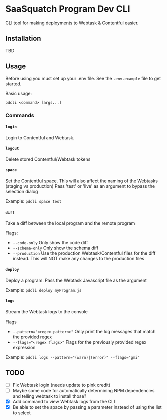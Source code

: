 # SaaSquatch Program Dev CLI

CLI tool for making deployments to Webtask & Contentful easier.

## Installation
TBD

## Usage
Before using you must set up your .env file. See the `.env.example` file to get started.

Basic usage:
```
pdcli <command> [args...]
```

### Commands
#### `login`
Login to Contentful and Webtask.

#### `logout`
Delete stored Contentful/Webtask tokens

#### `space`
Set the Contentful space. This will also affect the naming of the Webtasks (staging vs production)
Pass 'test' or 'live' as an argument to bypass the selection dialog

Example: `pdcli space test`

#### `diff`
Take a diff between the local program and the remote program

Flags:
- `--code-only` Only show the code diff
- `--schema-only` Only show the schema diff
- `--production` Use the production Webtask/Contentful files for the diff instead. This will NOT make any changes to the production files

#### `deploy`
Deploy a program. Pass the Webtask Javascript file as the argument

Example: `pdcli deploy myProgram.js`

#### `logs`
Stream the Webtask logs to the console

Flags
- `--pattern="<regex pattern>"` Only print the log messages that match the provided regex
- `--flags="<regex flags>"` Flags for the previously provided regex expression

Example: `pdcli logs --pattern="(warn)|(error)" --flags="gmi"`

## TODO
- [ ] Fix Webtask login (needs update to pink credit)
- [ ] Maybe some code for automatically determining NPM dependencies and telling webtask to install those?
- [x] Add command to view Webtask logs from the CLI
- [x] Be able to set the space by passing a parameter instead of using the list to select

